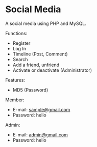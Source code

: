 # Social Media
A social media using PHP and MySQL.

Functions:
- Register
- Log In
- Timeline (Post, Comment)
- Search
- Add a friend, unfriend
- Activate or deactivate (Administrator)

Features:
- MD5 (Password)

Member:
- E-mail: sample@gmail.com
- Password: hello

Admin:
- E-mail: admin@gmail.com
- Password: hello
